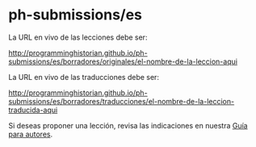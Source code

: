 # ph-submissions/es

La URL en vivo de las lecciones debe ser:

http://programminghistorian.github.io/ph-submissions/es/borradores/originales/el-nombre-de-la-leccion-aqui

La URL en vivo de las traducciones debe ser:

http://programminghistorian.github.io/ph-submissions/es/borradores/traducciones/el-nombre-de-la-leccion-traducida-aqui

Si deseas proponer una lección, revisa las indicaciones en nuestra [Guía para autores](https://programminghistorian.org/es/guia-para-autores).
